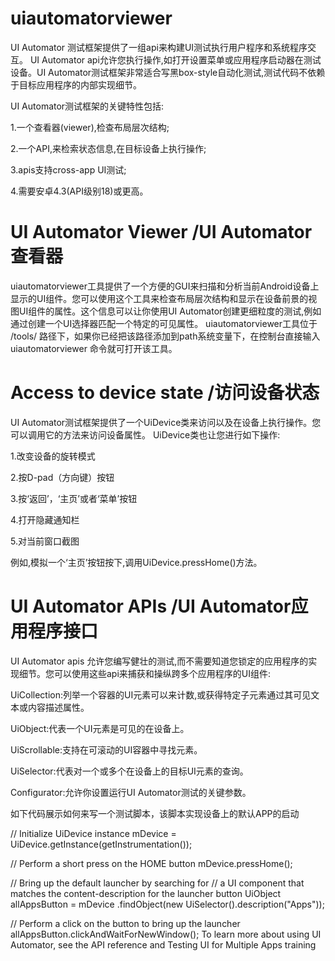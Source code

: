 
# uiautomatorviewer

UI Automator 测试框架提供了一组api来构建UI测试执行用户程序和系统程序交互。
UI Automator api允许您执行操作,如打开设置菜单或应用程序启动器在测试设备。UI Automator测试框架非常适合写黑box-style自动化测试,测试代码不依赖于目标应用程序的内部实现细节。

UI Automator测试框架的关键特性包括:

1.一个查看器(viewer),检查布局层次结构;

2.一个API,来检索状态信息,在目标设备上执行操作;

3.apis支持cross-app UI测试;

4.需要安卓4.3(API级别18)或更高。


#  UI Automator Viewer /UI Automator 查看器
uiautomatorviewer工具提供了一个方便的GUI来扫描和分析当前Android设备上显示的UI组件。您可以使用这个工具来检查布局层次结构和显示在设备前景的视图UI组件的属性。这个信息可以让你使用UI Automator创建更细粒度的测试,例如通过创建一个UI选择器匹配一个特定的可见属性。
uiautomatorviewer工具位于 <android-sdk>/tools/ 路径下，如果你已经把该路径添加到path系统变量下，在控制台直接输入 uiautomatorviewer 命令就可打开该工具。

#  Access to device state /访问设备状态
UI Automator测试框架提供了一个UiDevice类来访问以及在设备上执行操作。您可以调用它的方法来访问设备属性。
UiDevice类也让您进行如下操作:

1.改变设备的旋转模式

2.按D-pad（方向键）按钮

3.按‘返回’，‘主页’或者‘菜单’按钮

4.打开隐藏通知栏

5.对当前窗口截图

例如,模拟一个‘主页’按钮按下,调用UiDevice.pressHome()方法。

#  UI Automator APIs /UI Automator应用程序接口
UI Automator apis 允许您编写健壮的测试,而不需要知道您锁定的应用程序的实现细节。您可以使用这些api来捕获和操纵跨多个应用程序的UI组件:

UiCollection:列举一个容器的UI元素可以来计数,或获得特定子元素通过其可见文本或内容描述属性。

UiObject:代表一个UI元素是可见的在设备上。

UiScrollable:支持在可滚动的UI容器中寻找元素。

UiSelector:代表对一个或多个在设备上的目标UI元素的查询。

Configurator:允许你设置运行UI Automator测试的关键参数。


如下代码展示如何来写一个测试脚本，该脚本实现设备上的默认APP的启动

// Initialize UiDevice instance
mDevice = UiDevice.getInstance(getInstrumentation());

// Perform a short press on the HOME button
mDevice.pressHome();

// Bring up the default launcher by searching for
// a UI component that matches the content-description for the launcher button
UiObject allAppsButton = mDevice
        .findObject(new UiSelector().description("Apps"));

// Perform a click on the button to bring up the launcher
allAppsButton.clickAndWaitForNewWindow();
To learn more about using UI Automator, see the API reference and Testing UI for Multiple Apps training


